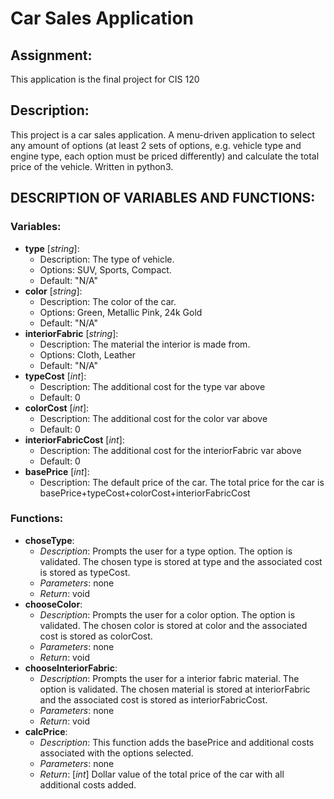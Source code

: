 # Car Sales Application

## Assignment:
This application is the final project for CIS 120

## Description:
This project is a car sales application. A menu-driven application to select any amount of options (at least 2 sets of options, e.g. vehicle type and engine type, each option must be priced differently) and calculate the total price of the vehicle. Written in python3.

## DESCRIPTION OF VARIABLES AND FUNCTIONS:

### Variables:
* **type** [*string*]: 
    - Description: The type of vehicle. 
    - Options: SUV, Sports, Compact. 
    - Default: "N/A" 
* **color** [*string*]: 
    - Description: The color of the car. 
    - Options: Green, Metallic Pink, 24k Gold
    - Default: "N/A"
* **interiorFabric** [*string*]: 
    - Description: The material the interior is made from. 
    - Options: Cloth, Leather
    - Default: "N/A"
* **typeCost** [*int*]: 
    - Description: The additional cost for the type var above
    - Default: 0
* **colorCost** [*int*]: 
    - Description: The additional cost for the color var above
    - Default: 0
* **interiorFabricCost** [*int*]: 
    - Description: The additional cost for the interiorFabric var above
    - Default: 0
* **basePrice** [*int*]: 
    - Description: The default price of the car. The total price for the car is basePrice+typeCost+colorCost+interiorFabricCost
        
### Functions:
* **choseType**:
    - *Description*: Prompts the user for a type option. The option is validated. The chosen type is stored at type and the associated cost is stored as typeCost.
    - *Parameters*: none
    - *Return*: void
* **chooseColor**:
    - *Description*: Prompts the user for a color option. The option is validated. The chosen color is stored at color and the associated cost is stored as colorCost.
    - *Parameters*: none
    - *Return*: void
* **chooseInteriorFabric**:
    - *Description*: Prompts the user for a interior fabric material. The option is validated. The chosen material is stored at interiorFabric and the associated cost is stored as interiorFabricCost.
    - *Parameters*: none
    - *Return*: void
* **calcPrice**:
    - *Description*: This function adds the basePrice and additional costs associated with the options selected.
    - *Parameters*: none
    - *Return*: [*int*] Dollar value of the total price of the car with all additional costs added.
